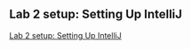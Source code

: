 ## Lab 2 setup: Setting Up IntelliJ

[Lab 2 setup: Setting Up IntelliJ](https://sp19.datastructur.es/materials/lab/lab2setup/lab2setup)